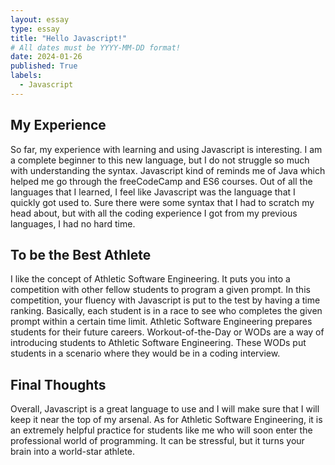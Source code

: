 ```yaml
---
layout: essay
type: essay
title: "Hello Javascript!"
# All dates must be YYYY-MM-DD format!
date: 2024-01-26
published: True
labels:
  - Javascript
---
```


## My Experience

So far, my experience with learning and using Javascript is interesting. I am a complete beginner to this new language, but I do not struggle so much with understanding the syntax. Javascript kind of reminds me of Java which helped me go through the freeCodeCamp and ES6 courses. Out of all the languages that I learned, I feel like Javascript was the language that I quickly got used to. Sure there were some syntax that I had to scratch my head about, but with all the coding experience I got from my previous languages, I had no hard time.

## To be the Best Athlete

I like the concept of Athletic Software Engineering. It puts you into a competition with other fellow students to program a given prompt. In this competition, your fluency with Javascript is put to the test by having a time ranking. Basically, each student is in a race to see who completes the given prompt within a certain time limit. Athletic Software Engineering prepares students for their future careers. Workout-of-the-Day or WODs are a way of introducing students to Athletic Software Engineering. These WODs put students in a scenario where they would be in a coding interview.

## Final Thoughts

Overall, Javascript is a great language to use and I will make sure that I will keep it near the top of my arsenal. As for Athletic Software Engineering, it is an extremely helpful practice for students like me who will soon enter the professional world of programming. It can be stressful, but it turns your brain into a world-star athlete.
